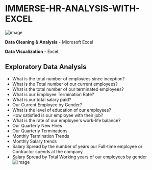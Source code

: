 # IMMERSE-HR-ANALYSIS-WITH-EXCEL


![image](https://github.com/calfav/King-County-House-Sales-Analysis-Tableau/blob/main/KING%20COUNTY%2C%20WAHINGTON%20SALES%20DASHBOARD.JPG)



**Data Cleaning & Analysis** - Microsoft Excel

**Data Visualization** - Excel

## Exploratory Data Analysis

-  What is the total number of employees since inception?
-  What is the Total number of our current employees?
-  What is the total number of our terminated employees?
-  What is our Employee Termination Rate?
-  What is our total salary paid?
-  Our Current Employee by Gender?
-  What is the level of education of our employees?
-  How satisfied is our employee with their job?
-  What is the rate of our employee's work-life balance?
-  Our Quarterly New Hires
-  Our Quarterly Terminations
-  Monthly Termination Trends
-  Monthly Salary trends
-  Salary Spread by the number of years our Full-time employee or Contractor spends at the company
-  Salary Spread by Total Working  years of our employees by gender
![image](https://github.com/user-attachments/assets/6d08cff9-1562-4342-97fa-a02de1dbddd2)



